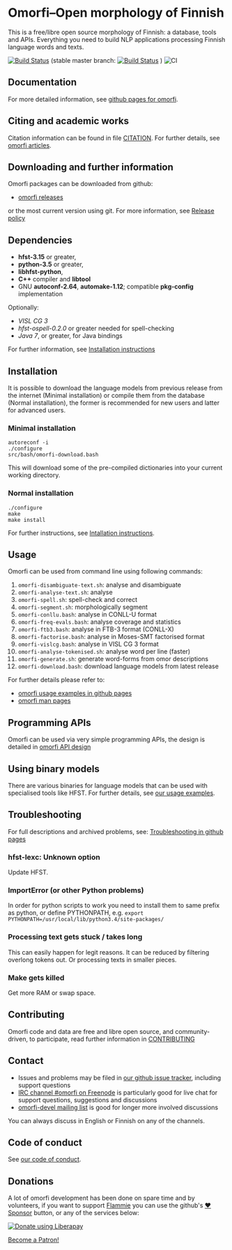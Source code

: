 # Omorfi–Open morphology of Finnish

This is a free/libre open source morphology of Finnish: a database, tools and
APIs. Everything you need to build NLP applications processing Finnish language
words and texts.

[![Build Status](https://travis-ci.org/flammie/omorfi.svg?branch=develop)](https://travis-ci.org/flammie/omorfi)
(stable master branch:
[![Build Status](https://travis-ci.org/flammie/omorfi.svg?branch=master)](https://travis-ci.org/flammie/omorfi)
)
![CI](https://github.com/flammie/omorfi/workflows/CI/badge.svg)

## Documentation

For more detailed information, see [github pages for
omorfi](//flammie.github.io/omorfi/).

## Citing and academic works

Citation information can be found in file
[CITATION](https://github.com/flammie/omorfi/blob/develop/CITATION). For further
details, see [omorfi articles](//flammie.github.io/omorfi/articles.html).

## Downloading and further information

Omorfi packages can be downloaded from github:

* [omorfi releases](https://github.com/flammie/omorfi/releases)

or the most current version using git. For more information, see
[Release policy](https://flammie.github.io/omorfi/releases.html)

## Dependencies

* **hfst-3.15** or greater,
* **python-3.5** or greater,
* **libhfst-python**,
* **C++** compiler and **libtool**
* GNU **autoconf-2.64**, **automake-1.12**; compatible **pkg-config**
  implementation

Optionally:

* *VISL CG 3*
* *hfst-ospell-0.2.0* or greater needed for spell-checking
* *Java 7*, or greater, for Java bindings

For further information, see [Installation
instructions](//flammie.github.io/omorfi/install.html)

## Installation

It is possible to download the language models from previous release from the
internet (Minimal installation) or compile them from the database (Normal
installation), the former is recommended for new users and latter for advanced
users.

### Minimal installation

```
autoreconf -i
./configure
src/bash/omorfi-download.bash
```

This will download some of the pre-compiled dictionaries into your current
working directory.

### Normal installation

```
./configure
make
make install
```

For further instructions, see [Intallation
instructions](//flammie.github.io/omorfi/install.html).

## Usage

Omorfi can be used from command line using following commands:

1. `omorfi-disambiguate-text.sh`: analyse and disambiguate
1. `omorfi-analyse-text.sh`: analyse
1. `omorfi-spell.sh`: spell-check and correct
1. `omorfi-segment.sh`: morphologically segment
1. `omorfi-conllu.bash`: analyse in CONLL-U format
1. `omorfi-freq-evals.bash`: analyse coverage and statistics
1. `omorfi-ftb3.bash`: analyse in FTB-3 format (CONLL-X)
1. `omorfi-factorise.bash`: analyse in Moses-SMT factorised format
1. `omorfi-vislcg.bash`: analyse in VISL CG 3 format
1. `omorfi-analyse-tokenised.sh`: analyse word per line (faster)
1. `omorfi-generate.sh`: generate word-forms from omor descriptions
1. `omorfi-download.bash`: download language models from latest release

For further details please refer to:
* [omorfi usage examples in github
   pages](https://flammie.github.io/omorfi/usage.html)
* [omorfi man pages](https://flammie.github.io/omorfi/man/)

## Programming APIs

Omorfi can be used via very simple programming APIs, the design is detailed in
[omorfi API design](https://flammie.github.io/omorfi/API-design.html)

## Using binary models

There are various binaries for language models that can be used with specialised
tools like HFST. For further details, see [our usage
examples](https://flammie.github.io/omorfi/usage.html).

## Troubleshooting

For full descriptions and archived problems, see: [Troubleshooting in github
pages](https://flammie.github.io/omorfi/troubleshooting.html)

### hfst-lexc: Unknown option

Update HFST.

### ImportError (or other Python problems)

In order for python scripts to work you need to install them to same prefix as
python, or define PYTHONPATH, e.g. `export
PYTHONPATH=/usr/local/lib/python3.4/site-packages/`

### Processing text gets stuck / takes long

This can easily happen for legit reasons. It can be reduced by filtering
overlong tokens out. Or processing texts in smaller pieces.

### Make gets killed

Get more RAM or swap space.

## Contributing

Omorfi code and data are free and libre open source, and community-driven, to
participate, read further information in
[CONTRIBUTING](https://flammie.github.io/omorfi/CONTRIBUTING.html)

## Contact

* Issues and problems may be filed in [our github issue
  tracker](https://github.com/flammie/omorfi/issues), including support
  questions
* [IRC channel #omorfi on Freenode](irc://Freenode/#omorfi) is particularly good
  for live chat for support questions, suggestions and discussions
* [omorfi-devel mailing
  list](https://groups.google.com/forum/#!forum/omorfi-devel) is good for longer
  more involved discussions

You can always discuss in English or Finnish on any of the channels.

## Code of conduct

See [our code of conduct](//flammie.github.io/omorfi/CODE_OF_CONDUCT.html).

## Donations

A lot of omorfi development has been done on spare time and by volunteers, if
you want to support [Flammie](https://flammie.github.io) you can use the
github's [❤️Sponsor](https://github.com/sponsors/flammie) button, or any of the
services below:

<a href="https://liberapay.com/Flammie/donate"><img alt="Donate using Liberapay"
src="https://liberapay.com/assets/widgets/donate.svg"></a>

<a href="https://www.patreon.com/bePatron?u=9479606" data-patreon-widget-type="become-patron-button">Become a Patron!</a>


